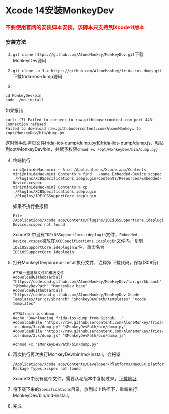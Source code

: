 # Xcode 14安装MonkeyDev

### <font color=red>不要使用官网的安装脚本安装，该脚本只支持到Xcode11版本</font>

### 安装方法

1. `git clone https://github.com/AloneMonkey/MonkeyDev.git`下载MonkeyDev源码

2. `git clone -b 3.x https://github.com/AloneMonkey/frida-ios-dump.git`下载frida-ios-dump源码

3.  

   ```shell
   cd MonkeyDev/bin
   sudo ./md-install
   ```

   如果报错

   ```
   curl: (7) Failed to connect to raw.githubusercontent.com port 443: Connection refused
   Failed to download raw.githubusercontent.com/AloneMonkey… to /opt/MonkeyDev/bin/dump.py
   ```

   这时候手动拷贝文件frida-ios-dump/dump.py和frida-ios-dump/dump.js，粘贴到opt/MonkeyDev/bin，并赋予权限`chmod +x /opt/MonkeyDev/bin/dump.py`;

4. 终端执行

   ```shell
   mini@minideMac-mini ~ % cd /Applications/Xcode.app/Contents
   mini@minideMac-mini Contents % find . -name Embedded-Device.xcspec
   ./PlugIns/XCBSpecifications.ideplugin/Contents/Resources/Embedded-Device.xcspec
   mini@minideMac-mini Contents % cp ./PlugIns/XCBSpecifications.ideplugin ./PlugIns/IDEiOSSupportCore.ideplugin
   ```

   如果不执行会报错

   ```shell
   File /Applications/Xcode.app/Contents/PlugIns/IDEiOSSupportCore.ideplugin/Contents/Resources/Embedded-Device.xcspec not found
   ```

   Xcode13 中没有`IDEiOSSupportCore.ideplugin`文件，`Embedded-Device.xcspec`被放在`XCBSpecifications.ideplugin`文件内，复制`IDEiOSSupportCore.ideplugin`文件，重命名为`IDEiOSSupportCore.ideplugin`

5. 打开MonkeyDev/bin/md-install执行文件，注释掉下载代码，保存(309行)

   ```shell
   #下载一些基础文件和模板文件
   #downloadGithubTarball "https://codeload.github.com/AloneMonkey/MonkeyDev/tar.gz/$branch" "$MonkeyDevPath" "MonkeyDev base"
   #downloadGithubTarball "https://codeload.github.com/AloneMonkey/MonkeyDev-Xcode-Templates/tar.gz/$branch" "$MonkeyDevPath/templates" "Xcode templates"
   
   #下载frida-ios-dump
   #echo "Downloading frida-ios-dump from Github..."
   #downloadFile "https://raw.githubusercontent.com/AloneMonkey/frida-ios-dump/3.x/dump.py" "$MonkeyDevPath/bin/dump.py"
   #downloadFile "https://raw.githubusercontent.com/AloneMonkey/frida-ios-dump/3.x/dump.js" "$MonkeyDevPath/bin/dump.js"
   
   #chmod +x "$MonkeyDevPath/bin/dump.py"
   
   ```

6. 再次执行再次执行MonkeyDev/bin/md-install，会报错

   ```
   /Applications/Xcode.app/Contents/Developer/Platforms/MacOSX.platform/Developer/Library/Xcode/Specifications/MacOSX Package Types.xcspec not found
   ```

   Xcode13中没有这个文件，需要从老版本中复制过来，[下载地址](https://github.com/1022movies/monkeyDev)

7. 将下载下来的`Specifications`目录，放到以上路径下，重新执行MonkeyDev/bin/md-install。

8. 完成

